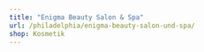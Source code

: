 ```yaml
---
title: "Enigma Beauty Salon & Spa"
url: /philadelphia/enigma-beauty-salon-und-spa/
shop: Kosmetik
---
```

